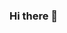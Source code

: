 ### Hi there 👋

<!--
**panle666/panle666** is a ✨ _special_ ✨ repository because its `README.md` (this file) appears on your GitHub profile.


### ![visitors count](https://visitors-by-url-pls-dont-use-this-in-your-repo.vercel.app/`panle666`-github-readme)
<img src="https://github-readme-stats.vercel.app/api?username=`panle666`&show_icons=true&icon_color=0366d6&text_color=24292e&bg_color=fff&hide_title=false
